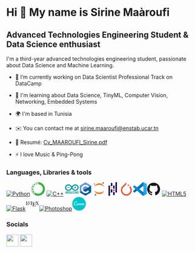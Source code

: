 Hi 👋 My name is Sirine Maàroufi
================================

Advanced Technologies Engineering Student & Data Science enthusiast
---------------------------------------------------------

I'm a third-year advanced technologies engineering student, passionate about Data Science and Machine Learning.

* 🔭 I’m currently working on Data Scientist Professional Track on DataCamp
* 🧠 I'm learning about Data Science, TinyML, Computer Vision, Networking, Embedded Systems
* 🌍 I'm based in Tunisia
* ✉️ You can contact me at [sirine.maaroufi@enstab.ucar.tn](mailto:srnmaaroufi@gmail.com)
* 📜 Resumé: [Cv_MAAROUFI_Sirine.pdf](https://github.com/SirineMaaroufi/SirineMaaroufi/files/13590139/Cv_MAAROUFI_Sirine.pdf)

* ⚡ I love Music & Ping-Pong

### Languages, Libraries & tools

<p align="left">
<a href="https://www.python.org/" target="_blank" rel="noreferrer"><img src="https://raw.githubusercontent.com/danielcranney/readme-generator/main/public/icons/skills/python-colored.svg" width="36" height="36" alt="Python" /></a>
  <img  src="https://github.com/devicons/devicon/blob/master/icons/anaconda/anaconda-original.svg"  width="36" height="36" alt="Anaconda" />
<a href="https://docs.microsoft.com/en-us/cpp/?view=msvc-170" target="_blank" rel="noreferrer"><img src="https://raw.githubusercontent.com/danielcranney/readme-generator/main/public/icons/skills/cplusplus-colored.svg" width="36" height="36" alt="C++" /></a>
<img src="https://github.com/devicons/devicon/blob/master/icons/arduino/arduino-original-wordmark.svg" width="36" height="36" alt="Arduino" /><img src="https://github.com/devicons/devicon/blob/master/icons/c/c-original.svg" width="36" height="36" alt="C" /><img src="https://github.com/devicons/devicon/blob/master/icons/jupyter/jupyter-original.svg" width="36" height="36" alt="Jupyter" /><img src="https://github.com/devicons/devicon/blob/master/icons/pandas/pandas-original.svg" width="36" height="36" alt="Pandas" /><img src="https://github.com/devicons/devicon/blob/master/icons/pytorch/pytorch-original.svg" width="36" height="36" alt="Pytorch" /><img src="https://github.com/devicons/devicon/blob/master/icons/vscode/vscode-original.svg" width="36" height="36" alt="VSCode" /><img src="https://github.com/devicons/devicon/blob/master/icons/github/github-original.svg" width="36" height="36" alt="Github" /> <a href="https://developer.mozilla.org/en-US/docs/Glossary/HTML5" target="_blank" rel="noreferrer"><img src="https://raw.githubusercontent.com/danielcranney/readme-generator/main/public/icons/skills/html5-colored.svg" width="36" height="36" alt="HTML5" /></a>
<a href="https://flask.palletsprojects.com/en/2.0.x/" target="_blank" rel="noreferrer"><img src="https://raw.githubusercontent.com/danielcranney/readme-generator/main/public/icons/skills/flask-colored.svg" width="36" height="36" alt="Flask" /></a><img src="https://github.com/devicons/devicon/blob/master/icons/latex/latex-original.svg" width="36" height="36" alt="LaTex" /><a href="https://www.adobe.com/uk/products/photoshop.html" target="_blank" rel="noreferrer"><img src="https://raw.githubusercontent.com/danielcranney/readme-generator/main/public/icons/skills/photoshop-colored.svg" width="36" height="36" alt="Photoshop" /></a><img src="https://github.com/devicons/devicon/blob/master/icons/canva/canva-original.svg" width="36" height="36" alt="Canva" />
</p>


### Socials

<p align="left"> <a href="https://www.github.com/SirineMaaroufi" target="_blank" rel="noreferrer"><img src="https://raw.githubusercontent.com/danielcranney/readme-generator/main/public/icons/socials/github.svg" width="32" height="32" /></a> <a href="https://www.linkedin.com/in/sirinemaaroufi" target="_blank" rel="noreferrer"><img src="https://raw.githubusercontent.com/danielcranney/readme-generator/main/public/icons/socials/linkedin.svg" width="32" height="32" /></a></p>
